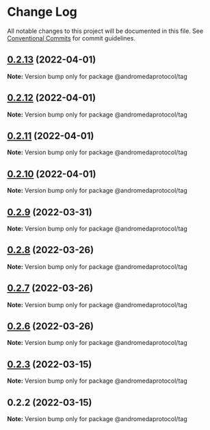 # Change Log

All notable changes to this project will be documented in this file.
See [Conventional Commits](https://conventionalcommits.org) for commit guidelines.

## [0.2.13](https://github.com/andromedaprotocol/design-system/compare/@andromedaprotocol/tag@0.2.12...@andromedaprotocol/tag@0.2.13) (2022-04-01)

**Note:** Version bump only for package @andromedaprotocol/tag





## [0.2.12](https://github.com/andromedaprotocol/design-system/compare/@andromedaprotocol/tag@0.2.9...@andromedaprotocol/tag@0.2.12) (2022-04-01)

**Note:** Version bump only for package @andromedaprotocol/tag





## [0.2.11](https://github.com/andromedaprotocol/design-system/compare/@andromedaprotocol/tag@0.2.9...@andromedaprotocol/tag@0.2.11) (2022-04-01)

**Note:** Version bump only for package @andromedaprotocol/tag





## [0.2.10](https://github.com/andromedaprotocol/design-system/compare/@andromedaprotocol/tag@0.2.9...@andromedaprotocol/tag@0.2.10) (2022-04-01)

**Note:** Version bump only for package @andromedaprotocol/tag





## [0.2.9](https://github.com/andromedaprotocol/design-system/compare/@andromedaprotocol/tag@0.2.8...@andromedaprotocol/tag@0.2.9) (2022-03-31)

**Note:** Version bump only for package @andromedaprotocol/tag





## [0.2.8](https://github.com/andromedaprotocol/design-system/compare/@andromedaprotocol/tag@0.2.6...@andromedaprotocol/tag@0.2.8) (2022-03-26)

**Note:** Version bump only for package @andromedaprotocol/tag





## [0.2.7](https://github.com/andromedaprotocol/design-system/compare/@andromedaprotocol/tag@0.2.6...@andromedaprotocol/tag@0.2.7) (2022-03-26)

**Note:** Version bump only for package @andromedaprotocol/tag





## [0.2.6](https://github.com/andromedaprotocol/design-system/compare/@andromedaprotocol/tag@0.2.3...@andromedaprotocol/tag@0.2.6) (2022-03-26)

**Note:** Version bump only for package @andromedaprotocol/tag





## [0.2.3](https://github.com/andromedaprotocol/design-system/compare/@andromedaprotocol/tag@0.2.2...@andromedaprotocol/tag@0.2.3) (2022-03-15)

**Note:** Version bump only for package @andromedaprotocol/tag





## 0.2.2 (2022-03-15)

**Note:** Version bump only for package @andromedaprotocol/tag

